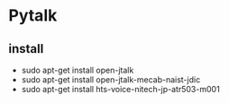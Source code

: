 # Pytalk

## install
* sudo apt-get install open-jtalk
* sudo apt-get install open-jtalk-mecab-naist-jdic
* sudo apt-get install hts-voice-nitech-jp-atr503-m001
